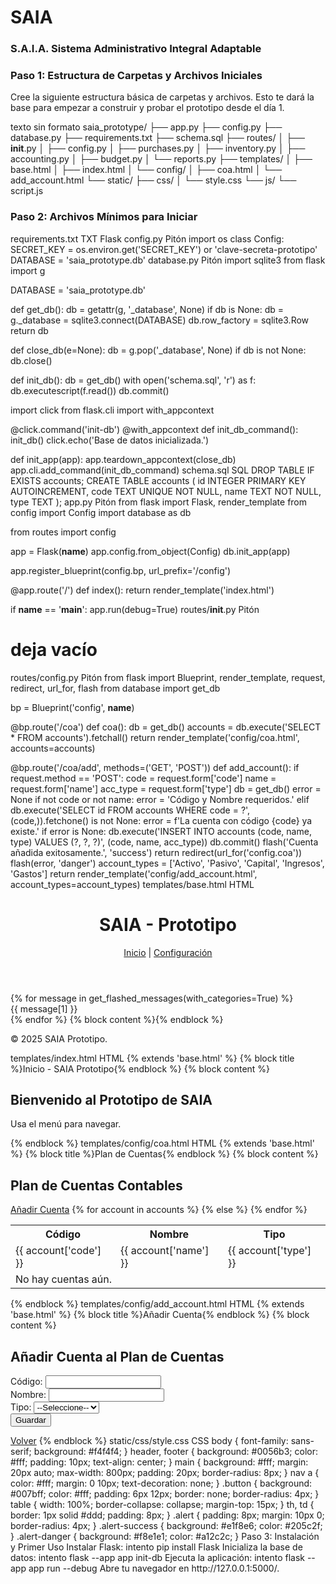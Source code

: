 # SAIA
### S.A.I.A. Sistema Administrativo Integral Adaptable

### Paso 1: Estructura de Carpetas y Archivos Iniciales
Cree la siguiente estructura básica de carpetas y archivos. Esto te dará la base para empezar a construir y probar el prototipo desde el día 1.

texto sin formato
saia_prototype/
├── app.py
├── config.py
├── database.py
├── requirements.txt
├── schema.sql
├── routes/
│   ├── __init__.py
│   ├── config.py
│   ├── purchases.py
│   ├── inventory.py
│   ├── accounting.py
│   ├── budget.py
│   └── reports.py
├── templates/
│   ├── base.html
│   ├── index.html
│   └── config/
│       ├── coa.html
│       └── add_account.html
└── static/
    ├── css/
    │   └── style.css
    └── js/
        └── script.js
### Paso 2: Archivos Mínimos para Iniciar
requirements.txt
TXT
Flask
config.py
Pitón
import os
class Config:
    SECRET_KEY = os.environ.get('SECRET_KEY') or 'clave-secreta-prototipo'
    DATABASE = 'saia_prototype.db'
database.py
Pitón
import sqlite3
from flask import g

DATABASE = 'saia_prototype.db'

def get_db():
    db = getattr(g, '_database', None)
    if db is None:
        db = g._database = sqlite3.connect(DATABASE)
        db.row_factory = sqlite3.Row
    return db

def close_db(e=None):
    db = g.pop('_database', None)
    if db is not None:
        db.close()

def init_db():
    db = get_db()
    with open('schema.sql', 'r') as f:
        db.executescript(f.read())
    db.commit()

import click
from flask.cli import with_appcontext

@click.command('init-db')
@with_appcontext
def init_db_command():
    init_db()
    click.echo('Base de datos inicializada.')

def init_app(app):
    app.teardown_appcontext(close_db)
    app.cli.add_command(init_db_command)
schema.sql
SQL
DROP TABLE IF EXISTS accounts;
CREATE TABLE accounts (
    id INTEGER PRIMARY KEY AUTOINCREMENT,
    code TEXT UNIQUE NOT NULL,
    name TEXT NOT NULL,
    type TEXT
);
app.py
Pitón
from flask import Flask, render_template
from config import Config
import database as db

from routes import config

app = Flask(__name__)
app.config.from_object(Config)
db.init_app(app)

app.register_blueprint(config.bp, url_prefix='/config')

@app.route('/')
def index():
    return render_template('index.html')

if __name__ == '__main__':
    app.run(debug=True)
routes/__init__.py
Pitón
# deja vacío
routes/config.py
Pitón
from flask import Blueprint, render_template, request, redirect, url_for, flash
from database import get_db

bp = Blueprint('config', __name__)

@bp.route('/coa')
def coa():
    db = get_db()
    accounts = db.execute('SELECT * FROM accounts').fetchall()
    return render_template('config/coa.html', accounts=accounts)

@bp.route('/coa/add', methods=('GET', 'POST'))
def add_account():
    if request.method == 'POST':
        code = request.form['code']
        name = request.form['name']
        acc_type = request.form['type']
        db = get_db()
        error = None
        if not code or not name:
            error = 'Código y Nombre requeridos.'
        elif db.execute('SELECT id FROM accounts WHERE code = ?', (code,)).fetchone() is not None:
            error = f'La cuenta con código {code} ya existe.'
        if error is None:
            db.execute('INSERT INTO accounts (code, name, type) VALUES (?, ?, ?)', (code, name, acc_type))
            db.commit()
            flash('Cuenta añadida exitosamente.', 'success')
            return redirect(url_for('config.coa'))
        flash(error, 'danger')
    account_types = ['Activo', 'Pasivo', 'Capital', 'Ingresos', 'Gastos']
    return render_template('config/add_account.html', account_types=account_types)
templates/base.html
HTML
<!doctype html>
<html lang="es">
<head>
    <meta charset="utf-8">
    <title>{% block title %}SAIA Prototipo{% endblock %}</title>
    <link rel="stylesheet" href="{{ url_for('static', filename='css/style.css') }}">
</head>
<body>
    <header>
        <h1>SAIA - Prototipo</h1>
        <nav>
            <a href="{{ url_for('index') }}">Inicio</a> |
            <a href="{{ url_for('config.coa') }}">Configuración</a>
        </nav>
    </header>
    <main>
        {% for message in get_flashed_messages(with_categories=True) %}
            <div class="alert alert-{{ message[0] }}">{{ message[1] }}</div>
        {% endfor %}
        {% block content %}{% endblock %}
    </main>
    <footer>
        <p>&copy; 2025 SAIA Prototipo.</p>
    </footer>
</body>
</html>
templates/index.html
HTML
{% extends 'base.html' %}
{% block title %}Inicio - SAIA Prototipo{% endblock %}
{% block content %}
<h2>Bienvenido al Prototipo de SAIA</h2>
<p>Usa el menú para navegar.</p>
{% endblock %}
templates/config/coa.html
HTML
{% extends 'base.html' %}
{% block title %}Plan de Cuentas{% endblock %}
{% block content %}
<h2>Plan de Cuentas Contables</h2>
<a href="{{ url_for('config.add_account') }}" class="button">Añadir Cuenta</a>
<table>
    <tr><th>Código</th><th>Nombre</th><th>Tipo</th></tr>
    {% for account in accounts %}
        <tr>
            <td>{{ account['code'] }}</td>
            <td>{{ account['name'] }}</td>
            <td>{{ account['type'] }}</td>
        </tr>
    {% else %}
        <tr><td colspan="3">No hay cuentas aún.</td></tr>
    {% endfor %}
</table>
{% endblock %}
templates/config/add_account.html
HTML
{% extends 'base.html' %}
{% block title %}Añadir Cuenta{% endblock %}
{% block content %}
<h2>Añadir Cuenta al Plan de Cuentas</h2>
<form method="post">
    <label>Código:</label> <input name="code" required><br>
    <label>Nombre:</label> <input name="name" required><br>
    <label>Tipo:</label>
    <select name="type" required>
        <option value="">--Seleccione--</option>
        {% for acc_type in account_types %}
            <option value="{{ acc_type }}">{{ acc_type }}</option>
        {% endfor %}
    </select><br>
    <button type="submit">Guardar</button>
</form>
<a href="{{ url_for('config.coa') }}">Volver</a>
{% endblock %}
static/css/style.css
CSS
body { font-family: sans-serif; background: #f4f4f4; }
header, footer { background: #0056b3; color: #fff; padding: 10px; text-align: center; }
main { background: #fff; margin: 20px auto; max-width: 800px; padding: 20px; border-radius: 8px; }
nav a { color: #fff; margin: 0 10px; text-decoration: none; }
.button { background: #007bff; color: #fff; padding: 6px 12px; border: none; border-radius: 4px; }
table { width: 100%; border-collapse: collapse; margin-top: 15px; }
th, td { border: 1px solid #ddd; padding: 8px; }
.alert { padding: 8px; margin: 10px 0; border-radius: 4px; }
.alert-success { background: #e1f8e6; color: #205c2f; }
.alert-danger { background: #f8e1e1; color: #a12c2c; }
Paso 3: Instalación y Primer Uso
Instalar Flask:
intento
pip install Flask
Inicializa la base de datos:
intento
flask --app app init-db
Ejecuta la aplicación:
intento
flask --app app run --debug
Abre tu navegador en http://127.0.0.1:5000/.
